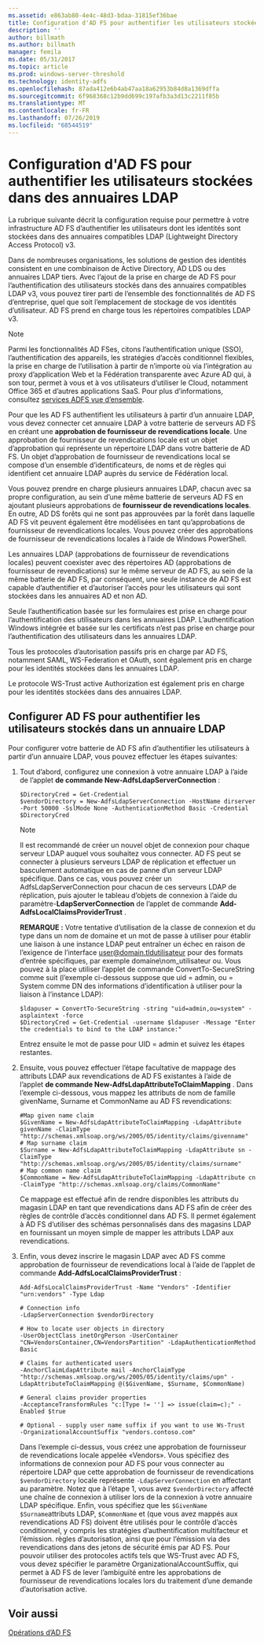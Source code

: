 ```yaml
---
ms.assetid: e863ab80-4e4c-48d3-bdaa-31815ef36bae
title: Configuration d'AD FS pour authentifier les utilisateurs stockées dans des annuaires LDAP
description: ''
author: billmath
ms.author: billmath
manager: femila
ms.date: 05/31/2017
ms.topic: article
ms.prod: windows-server-threshold
ms.technology: identity-adfs
ms.openlocfilehash: 87ada412e6b4ab47aa18a62953b84d8a1369dffa
ms.sourcegitcommit: 6f968368c12b9dd699c197afb3a3d13c2211f85b
ms.translationtype: MT
ms.contentlocale: fr-FR
ms.lasthandoff: 07/26/2019
ms.locfileid: "68544519"
---
```

# <a name="configure-ad-fs-to-authenticate-users-stored-in-ldap-directories"></a>Configuration d'AD FS pour authentifier les utilisateurs stockées dans des annuaires LDAP

La rubrique suivante décrit la configuration requise pour permettre à votre infrastructure AD FS d’authentifier les utilisateurs dont les identités sont stockées dans des annuaires compatibles LDAP (Lightweight Directory Access Protocol) v3.

Dans de nombreuses organisations, les solutions de gestion des identités consistent en une combinaison de Active Directory, AD LDS ou des annuaires LDAP tiers. Avec l’ajout de la prise en charge de AD FS pour l’authentification des utilisateurs stockés dans des annuaires compatibles LDAP v3, vous pouvez tirer parti de l’ensemble des fonctionnalités de AD FS d’entreprise, quel que soit l’emplacement de stockage de vos identités d’utilisateur. AD FS prend en charge tous les répertoires compatibles LDAP v3.

> [!NOTE]
> Parmi les fonctionnalités AD FSes, citons l’authentification unique (SSO), l’authentification des appareils, les stratégies d’accès conditionnel flexibles, la prise en charge de l’utilisation à partir de n’importe où via l’intégration au proxy d’application Web et la Fédération transparente avec Azure AD qui, à son tour, permet à vous et à vos utilisateurs d’utiliser le Cloud, notamment Office 365 et d’autres applications SaaS.  Pour plus d’informations, consultez [services ADFS vue d’ensemble](../../ad-fs/AD-FS-2016-Overview.md).

Pour que les AD FS authentifient les utilisateurs à partir d’un annuaire LDAP, vous devez connecter cet annuaire LDAP à votre batterie de serveurs AD FS en créant une **approbation de fournisseur de revendications locale**.  Une approbation de fournisseur de revendications locale est un objet d’approbation qui représente un répertoire LDAP dans votre batterie de AD FS. Un objet d’approbation de fournisseur de revendications local se compose d’un ensemble d’identificateurs, de noms et de règles qui identifient cet annuaire LDAP auprès du service de Fédération local.

Vous pouvez prendre en charge plusieurs annuaires LDAP, chacun avec sa propre configuration, au sein d’une même batterie de serveurs AD FS en ajoutant plusieurs approbations de **fournisseur de revendications locales**. En outre, AD DS forêts qui ne sont pas approuvées par la forêt dans laquelle AD FS vit peuvent également être modélisées en tant qu’approbations de fournisseur de revendications locales. Vous pouvez créer des approbations de fournisseur de revendications locales à l’aide de Windows PowerShell.

Les annuaires LDAP (approbations de fournisseur de revendications locales) peuvent coexister avec des répertoires AD (approbations de fournisseur de revendications) sur le même serveur de AD FS, au sein de la même batterie de AD FS, par conséquent, une seule instance de AD FS est capable d’authentifier et d’autoriser l’accès pour les utilisateurs qui sont stockées dans les annuaires AD et non AD.

Seule l’authentification basée sur les formulaires est prise en charge pour l’authentification des utilisateurs dans les annuaires LDAP. L’authentification Windows intégrée et basée sur les certificats n’est pas prise en charge pour l’authentification des utilisateurs dans les annuaires LDAP.

Tous les protocoles d’autorisation passifs pris en charge par AD FS, notamment SAML, WS-Federation et OAuth, sont également pris en charge pour les identités stockées dans les annuaires LDAP.

Le protocole WS-Trust active Authorization est également pris en charge pour les identités stockées dans des annuaires LDAP.

## <a name="configure-ad-fs-to-authenticate-users-stored-in-an-ldap-directory"></a>Configurer AD FS pour authentifier les utilisateurs stockés dans un annuaire LDAP
Pour configurer votre batterie de AD FS afin d’authentifier les utilisateurs à partir d’un annuaire LDAP, vous pouvez effectuer les étapes suivantes:

1. Tout d’abord, configurez une connexion à votre annuaire LDAP à l’aide de l’applet **de commande New-AdfsLdapServerConnection** :

   ```
   $DirectoryCred = Get-Credential
   $vendorDirectory = New-AdfsLdapServerConnection -HostName dirserver -Port 50000 -SslMode None -AuthenticationMethod Basic -Credential $DirectoryCred
   ```

   > [!NOTE]
   > Il est recommandé de créer un nouvel objet de connexion pour chaque serveur LDAP auquel vous souhaitez vous connecter. AD FS peut se connecter à plusieurs serveurs LDAP de réplication et effectuer un basculement automatique en cas de panne d’un serveur LDAP spécifique. Dans ce cas, vous pouvez créer un AdfsLdapServerConnection pour chacun de ces serveurs LDAP de réplication, puis ajouter le tableau d’objets de connexion à l’aide du paramètre-**LdapServerConnection** de l’applet de commande **Add-AdfsLocalClaimsProviderTrust** .

   **REMARQUE :** Votre tentative d’utilisation de la classe de connexion et du type dans un nom de domaine et un mot de passe à utiliser pour établir une liaison à une instance LDAP peut entraîner un échec en raison de l’exigence de l’interface user@domain.tldutilisateur pour des formats d’entrée spécifiques, par exemple domaine\nom_utilisateur ou. Vous pouvez à la place utiliser l’applet de commande ConvertTo-SecureString comme suit (l’exemple ci-dessous suppose que uid = admin, ou = System comme DN des informations d’identification à utiliser pour la liaison à l’instance LDAP):

   ```
   $ldapuser = ConvertTo-SecureString -string "uid=admin,ou=system" -asplaintext -force
   $DirectoryCred = Get-Credential -username $ldapuser -Message "Enter the credentials to bind to the LDAP instance:"
   ```

   Entrez ensuite le mot de passe pour UID = admin et suivez les étapes restantes.

2. Ensuite, vous pouvez effectuer l’étape facultative de mappage des attributs LDAP aux revendications de AD FS existantes à l’aide de l’applet **de commande New-AdfsLdapAttributeToClaimMapping** . Dans l’exemple ci-dessous, vous mappez les attributs de nom de famille givenName, Surname et CommonName au AD FS revendications:

   ```
   #Map given name claim
   $GivenName = New-AdfsLdapAttributeToClaimMapping -LdapAttribute givenName -ClaimType "http://schemas.xmlsoap.org/ws/2005/05/identity/claims/givenname"
   # Map surname claim
   $Surname = New-AdfsLdapAttributeToClaimMapping -LdapAttribute sn -ClaimType "http://schemas.xmlsoap.org/ws/2005/05/identity/claims/surname"
   # Map common name claim
   $CommonName = New-AdfsLdapAttributeToClaimMapping -LdapAttribute cn -ClaimType "http://schemas.xmlsoap.org/claims/CommonName"
   ```

   Ce mappage est effectué afin de rendre disponibles les attributs du magasin LDAP en tant que revendications dans AD FS afin de créer des règles de contrôle d’accès conditionnel dans AD FS. Il permet également à AD FS d’utiliser des schémas personnalisés dans des magasins LDAP en fournissant un moyen simple de mapper les attributs LDAP aux revendications.

3. Enfin, vous devez inscrire le magasin LDAP avec AD FS comme approbation de fournisseur de revendications local à l’aide de l’applet de commande **Add-AdfsLocalClaimsProviderTrust** :

   ```
   Add-AdfsLocalClaimsProviderTrust -Name "Vendors" -Identifier "urn:vendors" -Type Ldap

   # Connection info
   -LdapServerConnection $vendorDirectory 

   # How to locate user objects in directory
   -UserObjectClass inetOrgPerson -UserContainer "CN=VendorsContainer,CN=VendorsPartition" -LdapAuthenticationMethod Basic 

   # Claims for authenticated users
   -AnchorClaimLdapAttribute mail -AnchorClaimType "http://schemas.xmlsoap.org/ws/2005/05/identity/claims/upn" -LdapAttributeToClaimMapping @($GivenName, $Surname, $CommonName) 

   # General claims provider properties
   -AcceptanceTransformRules "c:[Type != ''] => issue(claim=c);" -Enabled $true 

   # Optional - supply user name suffix if you want to use Ws-Trust
   -OrganizationalAccountSuffix "vendors.contoso.com"
   ```

   Dans l’exemple ci-dessus, vous créez une approbation de fournisseur de revendications locale appelée «Vendors». Vous spécifiez des informations de connexion pour AD FS pour vous connecter au répertoire LDAP que cette approbation de fournisseur de revendications `$vendorDirectory` locale représente `-LdapServerConnection` en affectant au paramètre. Notez que à l’étape 1, vous avez `$vendorDirectory` affecté une chaîne de connexion à utiliser lors de la connexion à votre annuaire LDAP spécifique. Enfin, vous spécifiez que les `$GivenName` `$Surname`attributs LDAP, `$CommonName` et (que vous avez mappés aux revendications AD FS) doivent être utilisés pour le contrôle d’accès conditionnel, y compris les stratégies d’authentification multifacteur et l’émission. règles d’autorisation, ainsi que pour l’émission via des revendications dans des jetons de sécurité émis par AD FS. Pour pouvoir utiliser des protocoles actifs tels que WS-Trust avec AD FS, vous devez spécifier le paramètre OrganizationalAccountSuffix, qui permet à AD FS de lever l’ambiguïté entre les approbations de fournisseur de revendications locales lors du traitement d’une demande d’autorisation active.

## <a name="see-also"></a>Voir aussi
[Opérations d’AD FS](../../ad-fs/AD-FS-2016-Operations.md)


